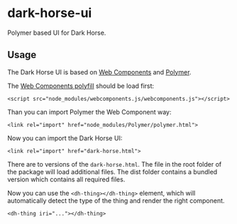 # dark-horse-ui

Polymer based UI for Dark Horse.

## Usage

The Dark Horse UI is based on [Web Components](http://webcomponents.org/) and [Polymer](https://www.polymer-project.org/).

The [Web Components polyfill](https://www.npmjs.com/package/webcomponents.js) should be load first:

    <script src="node_modules/webcomponents.js/webcomponents.js"></script>

Than you can import Polymer the Web Component way:

    <link rel="import" href="node_modules/Polymer/polymer.html">

Now you can import the Dark Horse UI:

    <link rel="import" href="dark-horse.html">

There are to versions of the `dark-horse.html`.
The file in the root folder of the package will load additional files.
The dist folder contains a bundled version which contains all required files.

Now you can use the `<dh-thing></dh-thing>` element, which will automatically detect the type of the thing and render the right component.

    <dh-thing iri="..."></dh-thing>
